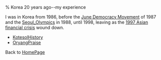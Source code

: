 % Korea 20 years ago--my experience

I was in Korea from 1986, before the 
[June Democracy Movement](http://en.wikipedia.org/wiki/June_Democracy_Movement)
of 1987 and the
[Seoul_Olympics](http://en.wikipedia.org/wiki/Seoul_Olympics)
in 1988, until 1998, leaving as the 
[1997 Asian financial crisis](http://en.wikipedia.org/wiki/1997_Asian_financial_crisis)
wound down.

* [KotesolHistory](KotesolHistory.html)
* [OryangPraise](OryangPraise.html)

Back to [HomePage](HomePage.html)

